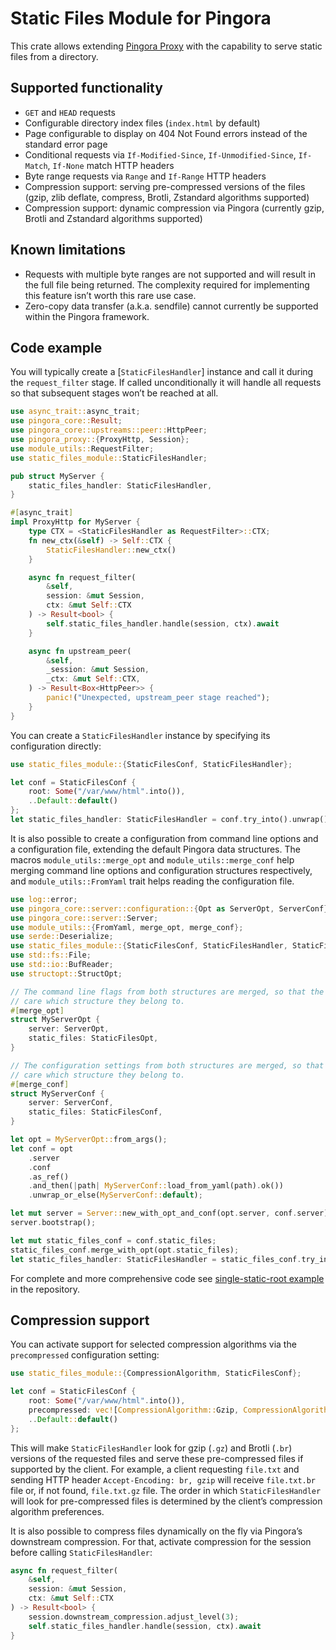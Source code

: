 # Static Files Module for Pingora

This crate allows extending [Pingora Proxy](https://github.com/cloudflare/pingora) with the
capability to serve static files from a directory.

## Supported functionality

* `GET` and `HEAD` requests
* Configurable directory index files (`index.html` by default)
* Page configurable to display on 404 Not Found errors instead of the standard error page
* Conditional requests via `If-Modified-Since`, `If-Unmodified-Since`, `If-Match`, `If-None`
  match HTTP headers
* Byte range requests via `Range` and `If-Range` HTTP headers
* Compression support: serving pre-compressed versions of the files (gzip, zlib deflate,
  compress, Brotli, Zstandard algorithms supported)
* Compression support: dynamic compression via Pingora (currently gzip, Brotli and Zstandard
  algorithms supported)

## Known limitations

* Requests with multiple byte ranges are not supported and will result in the full file being
  returned. The complexity required for implementing this feature isn’t worth this rare use case.
* Zero-copy data transfer (a.k.a. sendfile) cannot currently be supported within the Pingora
  framework.

## Code example

You will typically create a [`StaticFilesHandler`] instance and call it during the
`request_filter` stage. If called unconditionally it will handle all requests so that
subsequent stages won’t be reached at all.

```rust
use async_trait::async_trait;
use pingora_core::Result;
use pingora_core::upstreams::peer::HttpPeer;
use pingora_proxy::{ProxyHttp, Session};
use module_utils::RequestFilter;
use static_files_module::StaticFilesHandler;

pub struct MyServer {
    static_files_handler: StaticFilesHandler,
}

#[async_trait]
impl ProxyHttp for MyServer {
    type CTX = <StaticFilesHandler as RequestFilter>::CTX;
    fn new_ctx(&self) -> Self::CTX {
        StaticFilesHandler::new_ctx()
    }

    async fn request_filter(
        &self,
        session: &mut Session,
        ctx: &mut Self::CTX
    ) -> Result<bool> {
        self.static_files_handler.handle(session, ctx).await
    }

    async fn upstream_peer(
        &self,
        _session: &mut Session,
        _ctx: &mut Self::CTX,
    ) -> Result<Box<HttpPeer>> {
        panic!("Unexpected, upstream_peer stage reached");
    }
}
```

You can create a `StaticFilesHandler` instance by specifying its configuration directly:

```rust
use static_files_module::{StaticFilesConf, StaticFilesHandler};

let conf = StaticFilesConf {
    root: Some("/var/www/html".into()),
    ..Default::default()
};
let static_files_handler: StaticFilesHandler = conf.try_into().unwrap();
```
It is also possible to create a configuration from command line options and a configuration
file, extending the default Pingora data structures. The macros
`module_utils::merge_opt` and `module_utils::merge_conf` help merging command
line options and configuration structures respectively, and `module_utils::FromYaml`
trait helps reading the configuration file.

```rust
use log::error;
use pingora_core::server::configuration::{Opt as ServerOpt, ServerConf};
use pingora_core::server::Server;
use module_utils::{FromYaml, merge_opt, merge_conf};
use serde::Deserialize;
use static_files_module::{StaticFilesConf, StaticFilesHandler, StaticFilesOpt};
use std::fs::File;
use std::io::BufReader;
use structopt::StructOpt;

// The command line flags from both structures are merged, so that the user doesn't need to
// care which structure they belong to.
#[merge_opt]
struct MyServerOpt {
    server: ServerOpt,
    static_files: StaticFilesOpt,
}

// The configuration settings from both structures are merged, so that the user doesn't need to
// care which structure they belong to.
#[merge_conf]
struct MyServerConf {
    server: ServerConf,
    static_files: StaticFilesConf,
}

let opt = MyServerOpt::from_args();
let conf = opt
    .server
    .conf
    .as_ref()
    .and_then(|path| MyServerConf::load_from_yaml(path).ok())
    .unwrap_or_else(MyServerConf::default);

let mut server = Server::new_with_opt_and_conf(opt.server, conf.server);
server.bootstrap();

let mut static_files_conf = conf.static_files;
static_files_conf.merge_with_opt(opt.static_files);
let static_files_handler: StaticFilesHandler = static_files_conf.try_into().unwrap();
```

For complete and more comprehensive code see [single-static-root example](https://github.com/palant/pingora-utils/tree/main/examples/single-static-root) in the repository.

## Compression support

You can activate support for selected compression algorithms via the `precompressed` configuration setting:

```rust
use static_files_module::{CompressionAlgorithm, StaticFilesConf};

let conf = StaticFilesConf {
    root: Some("/var/www/html".into()),
    precompressed: vec![CompressionAlgorithm::Gzip, CompressionAlgorithm::Brotli],
    ..Default::default()
};
```

This will make `StaticFilesHandler` look for gzip (`.gz`) and Brotli (`.br`) versions of the requested files and serve these pre-compressed files if supported by the client. For example, a client requesting `file.txt` and sending HTTP header `Accept-Encoding: br, gzip` will receive `file.txt.br` file or, if not found, `file.txt.gz` file. The order in which `StaticFilesHandler` will look for pre-compressed files is determined by the client’s compression algorithm preferences.

It is also possible to compress files dynamically on the fly via Pingora’s downstream compression. For that, activate compression for the session before calling `StaticFilesHandler`:

```rust
async fn request_filter(
    &self,
    session: &mut Session,
    ctx: &mut Self::CTX
) -> Result<bool> {
    session.downstream_compression.adjust_level(3);
    self.static_files_handler.handle(session, ctx).await
}
```
